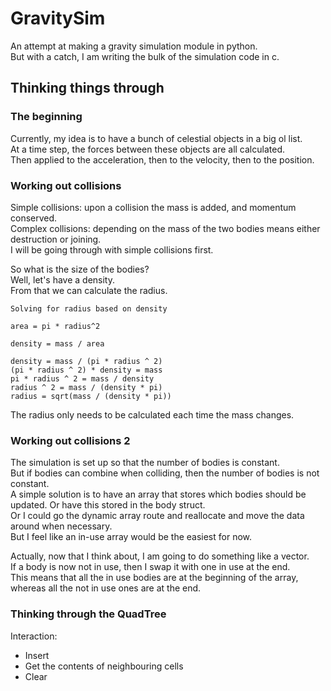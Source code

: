 # GravitySim

An attempt at making a gravity simulation module in python.  
But with a catch, I am writing the bulk of the simulation code in c.

## Thinking things through

### The beginning

Currently, my idea is to have a bunch of celestial objects in a big ol list.  
At a time step, the forces between these objects are all calculated.  
Then applied to the acceleration, then to the velocity, then to the position.

### Working out collisions

Simple collisions: upon a collision the mass is added, and momentum conserved.  
Complex collisions: depending on the mass of the two bodies means either destruction or joining.  
I will be going through with simple collisions first.

So what is the size of the bodies?  
Well, let's have a density.  
From that we can calculate the radius.

```
Solving for radius based on density

area = pi * radius^2

density = mass / area

density = mass / (pi * radius ^ 2)
(pi * radius ^ 2) * density = mass
pi * radius ^ 2 = mass / density
radius ^ 2 = mass / (density * pi)
radius = sqrt(mass / (density * pi))
```

The radius only needs to be calculated each time the mass changes.

### Working out collisions 2

The simulation is set up so that the number of bodies is constant.  
But if bodies can combine when colliding, then the number of bodies is not constant.  
A simple solution is to have an array that stores which bodies should be updated.
Or have this stored in the body struct.  
Or I could go the dynamic array route and reallocate and move the data around when necessary.  
But I feel like an in-use array would be the easiest for now.

Actually, now that I think about, I am going to do something like a vector.  
If a body is now not in use, then I swap it with one in use at the end.  
This means that all the in use bodies are at the beginning of the array, whereas all the not in use ones are at the end.

### Thinking through the QuadTree

Interaction:

- Insert
- Get the contents of neighbouring cells
- Clear

